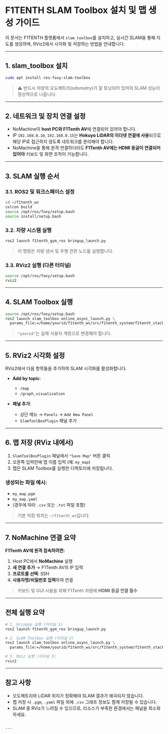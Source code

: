 
# F1TENTH SLAM Toolbox 설치 및 맵 생성 가이드

이 문서는 F1TENTH 플랫폼에서 `slam_toolbox`를 설치하고, 실시간 SLAM을 통해 지도를 생성하며, RViz2에서 시각화 및 저장하는 방법을 안내합니다.

---

## 1. slam_toolbox 설치

```bash
sudo apt install ros-foxy-slam-toolbox
````

> ⚠️ 반드시 차량의 오도메트리(odometry)가 잘 튜닝되어 있어야 SLAM 성능이 정상적으로 나옵니다.

---

## 2. 네트워크 및 장치 연결 설정

* NoMachine이 **host PC와 F1Tenth AV**에 연결되어 있어야 합니다.
* IP `192.168.0.10`, `192.168.0.15`는 **Hokuyo LiDAR의 이더넷 연결에 사용**되므로 해당 IP로 접근하지 않도록 네트워크를 분리해야 합니다.
* NoMachine을 통해 원격 연결하더라도 **F1Tenth AV에는 HDMI 동글이 연결되어 있어야** 키보드 및 화면 조작이 가능합니다.

---

## 3. SLAM 실행 순서

### 3.1. ROS2 및 워크스페이스 설정

```bash
cd ~/f1tenth_ws
colcon build
source /opt/ros/foxy/setup.bash
source install/setup.bash
```

### 3.2. 차량 시스템 실행

```bash
ros2 launch f1tenth_gym_ros bringup_launch.py
```

> 이 명령은 차량 센서 및 주행 관련 노드를 실행합니다.

### 3.3. RViz2 실행 (다른 터미널)

```bash
source /opt/ros/foxy/setup.bash
rviz2
```

---

## 4. SLAM Toolbox 실행

```bash
source /opt/ros/foxy/setup.bash
ros2 launch slam_toolbox online_async_launch.py \
  params_file:=/home/yourid/f1tenth_ws/src/f1tenth_system/f1tenth_stack/config/f1tenth_online_async.yaml
```

> `"yourid"`는 실제 사용자 계정으로 변경해야 합니다.

---

## 5. RViz2 시각화 설정

RViz2에서 다음 항목들을 추가하여 SLAM 시각화를 활성화합니다.

* **Add by topic**:

  * `/map`
  * `/graph_visualization`

* **패널 추가**:

  * 상단 메뉴 → `Panels` → `Add New Panel`
  * `SlamToolBoxPlugin` 패널 추가

---

## 6. 맵 저장 (RViz 내에서)

1. `SlamToolBoxPlugin` 패널에서 `"Save Map"` 버튼 클릭
2. 오른쪽 입력란에 맵 이름 입력 (예: `my_map`)
3. 맵은 SLAM Toolbox를 실행한 디렉토리에 저장됩니다.

### 생성되는 파일 예시:

* `my_map.pgm`
* `my_map.yaml`
* (경우에 따라 `.csv` 또는 `.txt` 파일 포함)

> 기본 저장 위치는 `~/f1tenth_ws`입니다.

---

## 7. NoMachine 연결 요약

**F1Tenth AV에 원격 접속하려면:**

1. Host PC에서 **NoMachine** 실행
2. **새 연결 추가** → F1Tenth AV의 IP 입력
3. **프로토콜 선택**: SSH
4. **사용자명/비밀번호 입력**하여 연결

> 키보드 및 GUI 사용을 위해 F1Tenth 차량에 **HDMI 동글 연결 필수**

---

## 전체 실행 요약

```bash
# 1. bringup 실행 (터미널 1)
ros2 launch f1tenth_gym_ros bringup_launch.py

# 2. SLAM Toolbox 실행 (터미널 2)
ros2 launch slam_toolbox online_async_launch.py \
  params_file:=/home/yourid/f1tenth_ws/src/f1tenth_system/f1tenth_stack/config/f1tenth_online_async.yaml

# 3. RViz 실행 (터미널 3)
rviz2
```

---

## 참고 사항

* 오도메트리와 LiDAR 위치가 정확해야 SLAM 결과가 왜곡되지 않습니다.
* 맵 저장 시 `.pgm`, `.yaml` 파일 외에 `.csv` 그래프 정보도 함께 저장될 수 있습니다.
* SLAM 중 RViz가 느려질 수 있으므로, 리소스가 부족한 환경에서는 패널을 최소화하세요.

```

---
